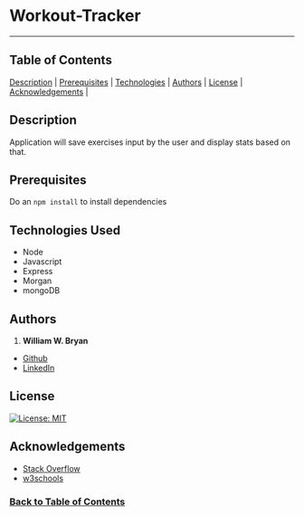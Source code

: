 # Workout-Tracker

----------------------

## Table of Contents

[Description](#Description) |
[Prerequisites](#Prerequisites) |
[Technologies](#Technologies-Used) |
[Authors](#Authors) |
[License](#License) |
[Acknowledgements](#Acknowledgements) |

## Description

Application will save exercises input by the user and display stats based on that.

## Prerequisites

Do an ```npm install``` to install dependencies

## Technologies Used

- Node
- Javascript
- Express
- Morgan
- mongoDB

## Authors

1. **William W. Bryan**

- [Github](https://github.com/WeiLiBryan)
- [LinkedIn](https://www.linkedin.com/in/william-bryan-72730019a/)

## License

[![License: MIT](https://img.shields.io/badge/License-MIT-yellow.svg)](https://opensource.org/licenses/MIT)

## Acknowledgements

- [Stack Overflow](https://stackoverflow.com)
- [w3schools](https://w3schools.com)

### [Back to Table of Contents](#table-of-contents)